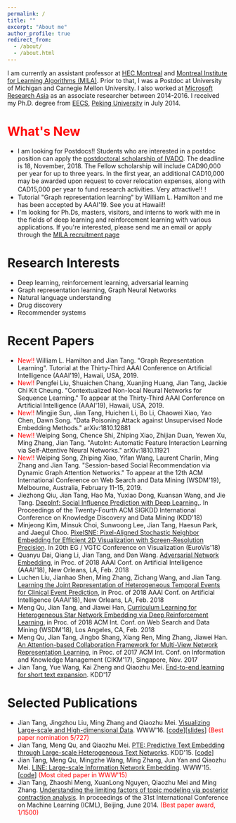 ```yaml
---
permalink: /
title: ""
excerpt: "About me"
author_profile: true
redirect_from: 
  - /about/
  - /about.html
---
```


I am currently an assistant professor at [HEC Montreal](http://www.hec.ca/) and [Montreal Institute for Learning Algorithms (MILA)](https://mila.umontreal.ca/en/). Prior to that, I was a Postdoc at University of Michigan and Carnegie Mellon University. I also worked at [Microsoft Research Asia](https://www.msra.cn/) as an associate researcher between 2014-2016. I received my Ph.D. degree from [EECS](http://eecs.pku.edu.cn/EN/), [Peking University](http://english.pku.edu.cn/) in July 2014.

<span style="color:red">What's New</span>
======
* I am looking for Postdocs!! Students who are interested in a postdoc position can apply the [postdoctoral scholarship of IVADO](https://ivado.ca/en/postdoctoral-scholarships/). The deadline is 18, November, 2018. The Fellow scholarship will include CAD90,000 per year for up to three years. In the first year, an additional CAD10,000 may be awarded upon request to cover relocation expenses, along with CAD15,000 per year to fund research activities. Very attractive!!！
* Tutorial "Graph representation learning" by William L. Hamilton and me has been accepted by AAAI'19. See you at Hawaii!!
* I'm looking for Ph.Ds, masters, visitors, and interns to work with me in the fields of deep learning and reinforcement learning with various applications. If you're interested, please send me an email or apply through the [MILA recruitment page](https://mila.umontreal.ca/en/cours/recruiting/)

Research Interests
======
* Deep learning, reinforcement learning, adversarial learning
* Graph representation learning, Graph Neural Networks
* Natural language understanding
* Drug discovery
* Recommender systems

Recent Papers
======
*  <span style="color:red">New!!</span> William L. Hamilton and Jian Tang. "Graph Representation Learning". Tutorial at the Thirty-Third AAAI Conference on Artificial Intelligence (AAAI'19), Hawaii, USA, 2019.
*  <span style="color:red">New!!</span> Pengfei Liu, Shuaichen Chang, Xuanjing Huang, Jian Tang, Jackie Chi Kit Cheung. "Contextualized Non-local Neural Networks for Sequence Learning." To appear at the Thirty-Third AAAI Conference on Artificial Intelligence (AAAI'19), Hawaii, USA, 2019.
* <span style="color:red">New!!</span> Mingjie Sun, Jian Tang, Huichen Li, Bo Li, Chaowei Xiao, Yao Chen, Dawn Song. "Data Poisoning Attack against Unsupervised Node Embedding Methods." arXiv:1810.12881
* <span style="color:red">New!!</span> Weiping Song, Chence Shi, Zhiping Xiao, Zhijian Duan, Yewen Xu, Ming Zhang, Jian Tang. "AutoInt: Automatic Feature Interaction Learning via Self-Attentive Neural Networks." arXiv:1810.11921 
* <span style="color:red">New!!</span> Weiping Song, Zhiping Xiao, Yifan Wang, Laurent Charlin, Ming Zhang and Jian Tang. "Session-based Social Recommendation via Dynamic Graph Attention Networks." To appear at the 12th ACM International Conference on Web Search and Data Mining (WSDM'19), Melbourne, Australia, February 11-15, 2019.
* Jiezhong Qiu, Jian Tang, Hao Ma, Yuxiao Dong, Kuansan Wang, and Jie Tang. [DeepInf: Social Influence Prediction with Deep Learning.](https://www.haoma.io/pdf/deepinf.pdf). In Proceedings of the Twenty-Fourth ACM SIGKDD International Conference on Knowledge Discovery and Data Mining (KDD'18)
* Minjeong Kim, Minsuk Choi, Sunwoong Lee, Jian Tang, Haesun Park, and Jaegul Choo. [PixelSNE: Pixel-Aligned Stochastic Neighbor Embedding for Efficient 2D Visualization with Screen-Resolution Precision](https://arxiv.org/abs/1611.02568). In 20th EG / VGTC Conference on Visualization (EuroVis'18)
* Quanyu Dai, Qiang Li, Jian Tang, and Dan Wang. [Adversarial Network Embedding](https://arxiv.org/abs/1711.07838), in Proc. of 2018 AAAI Conf. on Artificial Intelligence (AAAI'18), New Orleans, LA, Feb. 2018
* Luchen Liu, Jianhao Shen, Ming Zhang, Zichang Wang, and Jian Tang. [Learning the Joint Representation of Heterogeneous Temporal Events for Clinical Event Prediction](https://arxiv.org/pdf/1803.04837.pdf), in Proc. of 2018 AAAI Conf. on Artificial Intelligence (AAAI'18), New Orleans, LA, Feb. 2018
* Meng Qu, Jian Tang, and Jiawei Han, [Curriculum Learning for Heterogeneous Star Network Embedding via Deep Reinforcement Learning](https://dl.acm.org/citation.cfm?id=3159711),  in Proc. of 2018 ACM  Int. Conf. on Web Search and Data Mining (WSDM'18), Los Angeles, CA, Feb. 2018
* Meng Qu, Jian Tang, Jingbo Shang, Xiang Ren, Ming Zhang, Jiawei Han. [An Attention-based Collaboration Framework for Multi-View Network Representation Learning](https://arxiv.org/abs/1709.06636), in Proc. of 2017 ACM Int. Conf. on Information and Knowledge Management (CIKM'17), Singapore, Nov. 2017
* Jian Tang, Yue Wang, Kai Zheng and Qiaozhu Mei. [End-to-end learning for short text expansion](https://arxiv.org/abs/1709.00389). KDD'17

Selected Publications
======
* Jian Tang, Jingzhou Liu, Ming Zhang and Qiaozhu Mei. [Visualizing Large-scale and High-dimensional Data](https://arxiv.org/abs/1602.00370). WWW'16. \[[code](https://github.com/lferry007/LargeVis)\]\[[slides](https://docs.google.com/viewer?a=v&pid=sites&srcid=ZGVmYXVsdGRvbWFpbnxwa3VqaWFudGFuZ3xneDo0NjZiMWMwNzBlNzVhNmQ0)\] <span style="color:red">(Best paper nomination 5/727)</span> 
* Jian Tang, Meng Qu, and Qiaozhu Mei. [PTE: Predictive Text Embedding through Large-scale Heterogeneous Text Networks](https://arxiv.org/abs/1508.00200). KDD'15. \[[code](https://github.com/mnqu/PTE)\]
* Jian Tang, Meng Qu, Mingzhe Wang, Ming Zhang, Jun Yan and Qiaozhu Mei. [LINE: Large-scale Information Network Embedding](https://arxiv.org/abs/1503.03578). WWW'15. \[[code](https://github.com/tangjianpku/LINE)\] <span style="color:red">(Most cited paper in WWW'15)</span>
* Jian Tang, Zhaoshi Meng, XuanLong Nguyen, Qiaozhu Mei and Ming Zhang. [Understanding the limiting factors of topic modeling via posterior contraction analysis](http://proceedings.mlr.press/v32/tang14.pdf). In proceedings of the 31st International Conference on Machine Learning (ICML), Beijing, June 2014. <span style="color:red">(Best paper award, 1/1500)</span>
